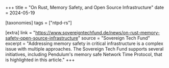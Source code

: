 +++
title = "On Rust, Memory Safety, and Open Source Infrastructure"
date = 2024-05-19

[taxonomies]
tags = ["ntpd-rs"]

[extra]
link = "https://www.sovereigntechfund.de/news/on-rust-memory-safety-open-source-infrastructure"
source = "Sovereign Tech Fund"
excerpt = "Addressing memory safety in critical infrastructure is a complex issue with multiple approaches. The Sovereign Tech Fund supports several initiatives, including Pendulum's memory safe Network Time Protocol, that is highlighted in this article."
+++


